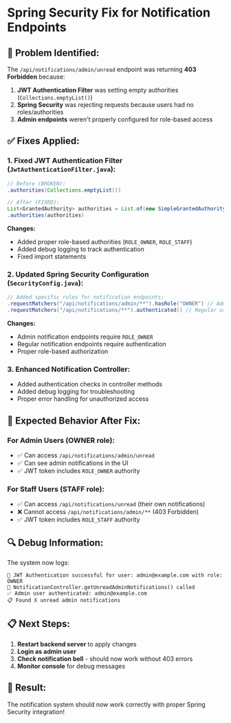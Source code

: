 # Spring Security Fix for Notification Endpoints

## 🔧 **Problem Identified:**
The `/api/notifications/admin/unread` endpoint was returning **403 Forbidden** because:

1. **JWT Authentication Filter** was setting empty authorities (`Collections.emptyList()`)
2. **Spring Security** was rejecting requests because users had no roles/authorities
3. **Admin endpoints** weren't properly configured for role-based access

## ✅ **Fixes Applied:**

### **1. Fixed JWT Authentication Filter (`JwtAuthenticationFilter.java`):**
```java
// Before (BROKEN):
.authorities(Collections.emptyList())

// After (FIXED):
List<GrantedAuthority> authorities = List.of(new SimpleGrantedAuthority("ROLE_" + user.getRole().name()));
.authorities(authorities)
```

**Changes:**
- Added proper role-based authorities (`ROLE_OWNER`, `ROLE_STAFF`)
- Added debug logging to track authentication
- Fixed import statements

### **2. Updated Spring Security Configuration (`SecurityConfig.java`):**
```java
// Added specific rules for notification endpoints:
.requestMatchers("/api/notifications/admin/**").hasRole("OWNER") // Admin-only
.requestMatchers("/api/notifications/**").authenticated() // Regular users
```

**Changes:**
- Admin notification endpoints require `ROLE_OWNER`
- Regular notification endpoints require authentication
- Proper role-based authorization

### **3. Enhanced Notification Controller:**
- Added authentication checks in controller methods
- Added debug logging for troubleshooting
- Proper error handling for unauthorized access

## 🚀 **Expected Behavior After Fix:**

### **For Admin Users (OWNER role):**
- ✅ Can access `/api/notifications/admin/unread`
- ✅ Can see admin notifications in the UI
- ✅ JWT token includes `ROLE_OWNER` authority

### **For Staff Users (STAFF role):**
- ✅ Can access `/api/notifications/unread` (their own notifications)
- ❌ Cannot access `/api/notifications/admin/**` (403 Forbidden)
- ✅ JWT token includes `ROLE_STAFF` authority

## 🔍 **Debug Information:**
The system now logs:
```
🔐 JWT Authentication successful for user: admin@example.com with role: OWNER
🔔 NotificationController.getUnreadAdminNotifications() called
✅ Admin user authenticated: admin@example.com
📋 Found X unread admin notifications
```

## 📋 **Next Steps:**
1. **Restart backend server** to apply changes
2. **Login as admin user** 
3. **Check notification bell** - should now work without 403 errors
4. **Monitor console** for debug messages

## 🎯 **Result:**
The notification system should now work correctly with proper Spring Security integration!
